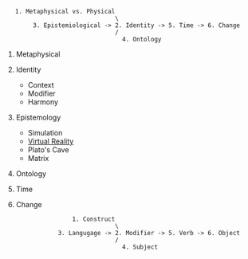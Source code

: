 ```
   1. Metaphysical vs. Physical
                               \
        3. Epistemiological -> 2. Identity -> 5. Time -> 6. Change
                               /
                                 4. Ontology
```

1. Metaphysical
2. Identity
   - Context
   - Modifier
   - Harmony

3. Epistemology
   - Simulation
   - [Virtual Reality](https://www.youtube.com/watch?v=jlTrwdrzTTk)
   - Plato's Cave
   - Matrix
  
4. Ontology
5. Time
6. Change

```
                   1. Construct
                               \
               3. Langugage -> 2. Modifier -> 5. Verb -> 6. Object
                               /
                                 4. Subject
```
